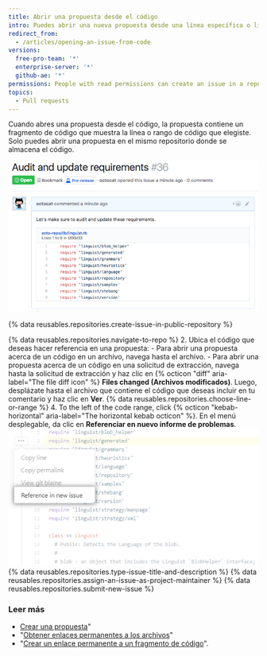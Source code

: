 ```yaml
---
title: Abrir una propuesta desde el código
intro: Puedes abrir una nueva propuesta desde una línea específica o líneas de código en un archivo o solicitud de extracción.
redirect_from:
  - /articles/opening-an-issue-from-code
versions:
  free-pro-team: '*'
  enterprise-server: '*'
  github-ae: '*'
permissions: People with read permissions can create an issue in a repository where issues are enabled.
topics:
  - Pull requests
---
```


Cuando abres una propuesta desde el código, la propuesta contiene un fragmento de código que muestra la línea o rango de código que elegiste. Solo puedes abrir una propuesta en el mismo repositorio donde se almacena el código.

![Fragmento de código representado en una propuesta abierta desde el código](/assets/images/help/repository/issue-opened-from-code.png)

{% data reusables.repositories.create-issue-in-public-repository %}

{% data reusables.repositories.navigate-to-repo %}
2. Ubica el código que deseas hacer referencia en una propuesta:
    - Para abrir una propuesta acerca de un código en un archivo, navega hasta el archivo.
    - Para abrir una propuesta acerca de un código en una solicitud de extracción, navega hasta la solicitud de extracción y haz clic en {% octicon "diff" aria-label="The file diff icon" %} **Files changed (Archivos modificados)**. Luego, desplázate hasta el archivo que contiene el código que deseas incluir en tu comentario y haz clic en **Ver**.
{% data reusables.repositories.choose-line-or-range %}
4. To the left of the code range, click
{% octicon "kebab-horizontal" aria-label="The horizontal kebab octicon" %}. En el menú desplegable, da clic en **Referenciar en nuevo informe de problemas**.
  ![Menú Kebab con opción para abrir una propuesta nueva desde una línea seleccionada](/assets/images/help/repository/open-new-issue-specific-line.png)
{% data reusables.repositories.type-issue-title-and-description %}
{% data reusables.repositories.assign-an-issue-as-project-maintainer %}
{% data reusables.repositories.submit-new-issue %}

### Leer más

- [Crear una propuesta](/github/managing-your-work-on-github/creating-an-issue)"
- "[Obtener enlaces permanentes a los archivos](/github/managing-files-in-a-repository/getting-permanent-links-to-files)"
- "[Crear un enlace permanente a un fragmento de código](/github/managing-your-work-on-github/creating-a-permanent-link-to-a-code-snippet)".
